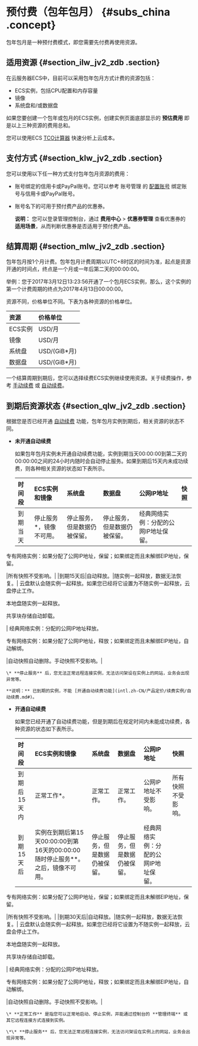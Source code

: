 # 预付费（包年包月） {#subs_china .concept}

包年包月是一种预付费模式，即您需要先付费再使用资源。

## 适用资源 {#section_ilw_jv2_zdb .section}

在云服务器ECS中，目前可以采用包年包月方式计费的资源包括：

-   ECS实例，包括CPU配置和内存容量
-   镜像
-   系统盘和/或数据盘

如果您要创建一个包年或包月的ECS实例，创建实例页面底部显示的 **预估费用** 即是以上三种资源的费用总和。

您可以使用ECS [TCO计算器](https://cart.alibabacloud.com/calculator) 快速分析上云成本。

## 支付方式 {#section_klw_jv2_zdb .section}

您可以使用以下任一种方式支付包年包月资源的费用：

-   账号绑定的信用卡或PayPal账号。您可以参考 账号管理 的 [配置账号](https://www.alibabacloud.com/help/doc-detail/50517.htm) 绑定账号与信用卡或PayPal账号。

-   账号名下的可用于预付费产品的优惠券。

    **说明：** 您可以登录管理控制台，通过 **费用中心** \> **优惠券管理** 查看优惠券的 **适用场景**，从而判断优惠券是否适用于预付费产品。


## 结算周期 {#section_mlw_jv2_zdb .section}

包年包月按1个月计费。包年包月计费周期以UTC+8时区的时间为准，起点是资源开通的时间点，终点是一个月或一年后第二天的00:00:00。

举例：您于2017年3月12日13:23:56开通了一个包月ECS实例，那么，这个实例的第一个计费周期的终点为2017年4月13日00:00:00。

资源不同，价格单位不同。下表为各种资源的价格单位。

|资源|价格单位|
|:-|:---|
|ECS实例|USD/月|
|镜像|USD/月|
|系统盘|USD/\(GiB\*月\)|
|数据盘|USD/\(GiB\*月\)|

一个结算周期到期后，您可以选择续费ECS实例继续使用资源。关于续费操作，参考 [手动续费](intl.zh-CN/产品定价/续费实例/手动续费.md#) 或 [自动续费](intl.zh-CN/产品定价/续费实例/自动续费.md#)。

## 到期后资源状态 {#section_qlw_jv2_zdb .section}

根据您是否已经开通 [自动续费](intl.zh-CN/产品定价/续费实例/自动续费.md#) 功能，包年包月实例到期后，相关资源的状态不同。

-   **未开通自动续费**

    如果包年包月实例未开通自动续费功能，实例到期当天00:00:00到第二天的00:00:00之间的24小时内随时会自动停止服务。如果到期后15天内未成功续费，则各种相关资源的状态如下表所示。

    |时间段|ECS实例和镜像|系统盘|数据盘|公网IP地址|快照|
    |:--|:-------|:--|:--|:-----|:-|
    |到期当天|停止服务\*，镜像不可用。|停止服务，但是数据仍被保留。|停止服务，但是数据仍被保留。| 经典网络实例：分配的公网IP地址保留。

 专有网络实例：如果分配了公网IP地址，保留；如果绑定而且未解绑EIP地址，保留。

 |所有快照不受影响。|
    |到期15天后|自动释放。|随实例一起释放，数据无法恢复。| 云盘默认会随实例一起释放。如果您已经将它设置为不随实例一起释放，云盘停止工作。

 本地盘随实例一起释放。

 共享块存储自动卸载。

 | 经典网络实例：分配的公网IP地址释放。

 专有网络实例：如果分配了公网IP地址，释放；如果绑定而且未解绑EIP地址，自动解绑。

 |自动快照自动删除。手动快照不受影响。|

    \* **停止服务** 后，您无法正常远程连接实例，无法访问架设在实例上的网站，业务会出现异常等。

    **说明：** 已到期的实例，不能 [开通自动续费功能](intl.zh-CN/产品定价/续费实例/自动续费.md#)。

-   **开通自动续费**

    如果您已经开通了自动续费功能，但是到期后在规定时间内未能成功续费，各种资源的状态如下表所示。

    |时间段|ECS实例和镜像|系统盘|数据盘|公网IP地址|快照|
    |:--|:-------|:--|:--|:-----|:-|
    |到期后15天内|正常工作\*。|正常工作。|正常工作。|公网IP地址不受影响。|所有快照不受影响。|
    |到期15天后|实例在到期后第15天00:00:00到第16天的00:00:00随时停止服务\*\*。之后，镜像不可用。|停止服务，但是数据仍被保留。|停止服务，但是数据仍被保留。| 经典网络实例：分配的公网IP地址保留。

 专有网络实例：如果分配了公网IP地址，保留；如果绑定而且未解绑EIP地址，保留。

 |所有快照不受影响。|
    |到期30天后|自动释放。|随实例一起释放，数据无法恢复。| 云盘默认会随实例一起释放。如果您已经将它设置为不随实例一起释放，云盘会停止工作。

 本地盘随实例一起释放。

 共享块存储自动卸载。

 | 经典网络实例：分配的公网IP地址释放。

 专有网络实例：如果分配了公网IP地址，释放；如果绑定而且未解绑EIP地址，自动解绑。

 |自动快照自动删除。手动快照不受影响。|

    \* **正常工作** 是指您可以正常地启动、停止实例，并能通过控制台的 **管理终端** 或其它远程连接方式连接到实例。

    \*\* **停止服务** 后，您无法正常远程连接实例，无法访问架设在实例上的网站，业务会出现异常等。


